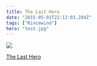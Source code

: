 ```yaml
---
title: The Last Hero
date: "2015-05-01T22:12:03.284Z"
tags: ["Rincewind"]
hero: "test.jpg"
---
```


<a target="_blank"  href="https://www.amazon.com/gp/product/0575081961/ref=as_li_tl?ie=UTF8&camp=1789&creative=9325&creativeASIN=0575081961&linkCode=as2&tag=onionblosso01-20&linkId=908abdbd7adc35fa77a9fcde65ba344d"><img border="0" src="//ws-na.amazon-adsystem.com/widgets/q?_encoding=UTF8&MarketPlace=US&ASIN=0575081961&ServiceVersion=20070822&ID=AsinImage&WS=1&Format=_SL250_&tag=onionblosso01-20" ></a><img src="//ir-na.amazon-adsystem.com/e/ir?t=onionblosso01-20&l=am2&o=1&a=0575081961" width="1" height="1" border="0" alt="" style="border:none !important; margin:0px !important;" />

<a target="_blank" href="https://www.amazon.com/gp/product/0575081961/ref=as_li_tl?ie=UTF8&camp=1789&creative=9325&creativeASIN=0575081961&linkCode=as2&tag=onionblosso01-20&linkId=76af747a0d6a739ce2ff8c4686896988">The Last Hero</a><img src="//ir-na.amazon-adsystem.com/e/ir?t=onionblosso01-20&l=am2&o=1&a=0575081961" width="1" height="1" border="0" alt="" style="border:none !important; margin:0px !important;" />